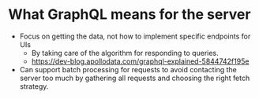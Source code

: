 What GraphQL means for the server
================================
* Focus on getting the data, not how to implement specific endpoints for UIs
  - By taking care of the algorithm for responding to queries.
  - https://dev-blog.apollodata.com/graphql-explained-5844742f195e
* Can support batch processing for requests to avoid contacting the server too much by gathering all requests and choosing the right fetch strategy.
